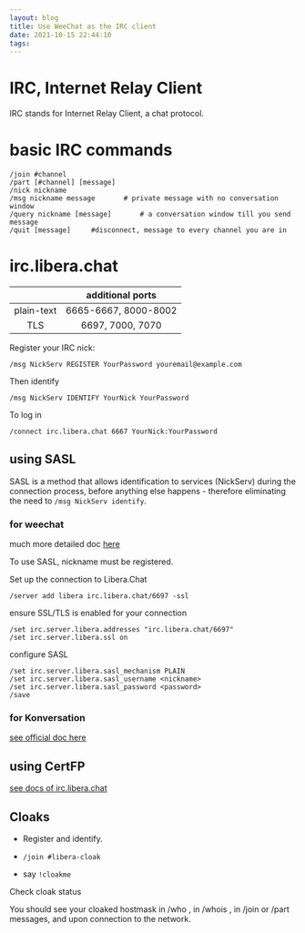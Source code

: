```yaml
---
layout: blog
title: Use WeeChat as the IRC client
date: 2021-10-15 22:44:10
tags:
---
```


# IRC, Internet Relay Client

IRC stands for Internet Relay Client, a chat protocol.

# basic IRC commands

```
/join #channel
/part [#channel] [message]
/nick nickname
/msg nickname message       # private message with no conversation window
/query nickname [message]       # a conversation window till you send message
/quit [message]     #disconnect, message to every channel you are in
```

# irc.libera.chat

| |additional ports|
|:-:|:-:|
|plain-text|6665-6667, 8000-8002|
|TLS|6697, 7000, 7070|

Register your IRC nick:

`/msg NickServ REGISTER YourPassword youremail@example.com`

Then identify

`/msg NickServ IDENTIFY YourNick YourPassword`

To log in

`/connect irc.libera.chat 6667 YourNick:YourPassword`

## using SASL

SASL is a method that allows identification to services (NickServ) during the connection process, before anything else happens - therefore eliminating the need to `/msg NickServ identify`.

### for weechat

much more detailed doc [here](https://libera.chat/guides/sasl)

To use SASL, nickname must be registered.

Set up the connection to Libera.Chat

`/server add libera irc.libera.chat/6697 -ssl`

ensure SSL/TLS is enabled for your connection

```
/set irc.server.libera.addresses "irc.libera.chat/6697"
/set irc.server.libera.ssl on
```

configure SASL

```
/set irc.server.libera.sasl_mechanism PLAIN
/set irc.server.libera.sasl_username <nickname>
/set irc.server.libera.sasl_password <password>
/save
```

### for Konversation

[see official doc here](https://userbase.kde.org/Konversation/Configuring_SASL_authentication)

## using CertFP

[see docs of irc.libera.chat](https://libera.chat/guides/certfp)

## Cloaks

- Register and identify.

- `/join #libera-cloak`

- say `!cloakme`

Check cloak status

You should see your cloaked hostmask in /who <yournick>, in /whois <yournick>, in /join or /part messages, and upon connection to the network.
